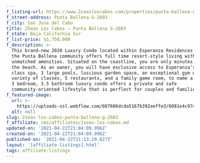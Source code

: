 ```yaml
---
f_listing-url: https://www.2seasloscabos.com/properties/punta-ballena-g-2603/
f_street-address: Punta Ballena G-2603
f_city: San Jose del Cabo
title: 2Seas Los Cabos – Punta Ballena G-2603
f_state: Baja California Sur
f_list-price: $1,750,000
f_description: >-
  This brand-new 2020 Luxury Condo located within Esperanza Residences inside
  the Punta Ballena community offers full time resort-style living with
  unmatched amenities. Situated on the coastline, you are only minutes away from
  the beach. As an owner, you will have exclusive access to Esperanza’s world
  class spa, 3 large pools, luscious garden space, an exceptional gym with a
  variety of classes, 5 restaurants, and a family game room, to name a few. This
  3 bedroom, 3.5 bathroom luxury condo offers a private and safe
  community-oriented lifestyle that is perflect for couples and families alike.
f_featured-image:
  url: >-
    https://uploads-ssl.webflow.com/607686dcda5167b392aeffe3/6081e4c97418b3490fd6acd7_6077da605d8b8824d0722bca_603314ae0681dPlaya-en-baja-835x540.jpeg
  alt: null
slug: 2seas-los-cabos-punta-ballena-g-2603
f_affiliate: cms/affiliates/2seas-los-cabos.md
updated-on: '2021-04-22T21:04:09.996Z'
created-on: '2021-04-22T21:04:09.996Z'
published-on: '2021-04-22T21:13:29.827Z'
layout: '[affiliate-listings].html'
tags: affiliate-listings
---
```



